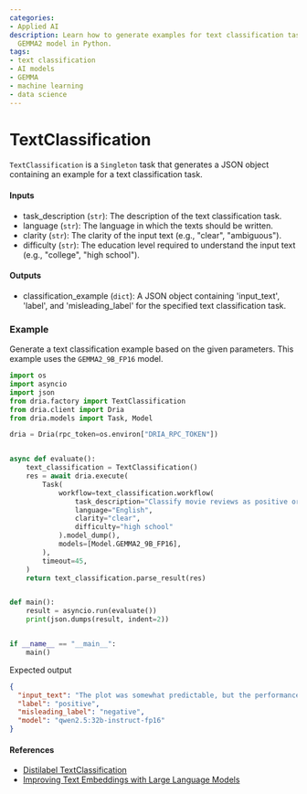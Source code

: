 ```yaml
---
categories:
- Applied AI
description: Learn how to generate examples for text classification tasks using the
  GEMMA2 model in Python.
tags:
- text classification
- AI models
- GEMMA
- machine learning
- data science
---
```


# TextClassification

`TextClassification` is a `Singleton` task that generates a JSON object containing an example for a text classification task.

#### Inputs
- task_description (`str`): The description of the text classification task.
- language (`str`): The language in which the texts should be written.
- clarity (`str`): The clarity of the input text (e.g., "clear", "ambiguous").
- difficulty (`str`): The education level required to understand the input text (e.g., "college", "high school").

#### Outputs
- classification_example (`dict`): A JSON object containing 'input_text', 'label', and 'misleading_label' for the specified text classification task.

### Example

Generate a text classification example based on the given parameters. This example uses the `GEMMA2_9B_FP16` model.

```python
import os
import asyncio
import json
from dria.factory import TextClassification
from dria.client import Dria
from dria.models import Task, Model

dria = Dria(rpc_token=os.environ["DRIA_RPC_TOKEN"])


async def evaluate():
    text_classification = TextClassification()
    res = await dria.execute(
        Task(
            workflow=text_classification.workflow(
                task_description="Classify movie reviews as positive or negative",
                language="English",
                clarity="clear",
                difficulty="high school"
            ).model_dump(),
            models=[Model.GEMMA2_9B_FP16],
        ),
        timeout=45,
    )
    return text_classification.parse_result(res)


def main():
    result = asyncio.run(evaluate())
    print(json.dumps(result, indent=2))


if __name__ == "__main__":
    main()
```

Expected output

```json
{
  "input_text": "The plot was somewhat predictable, but the performances were top-notch and kept me engaged throughout.",
  "label": "positive",
  "misleading_label": "negative",
  "model": "qwen2.5:32b-instruct-fp16"
}
```

#### References

- [Distilabel TextClassification](https://distilabel.argilla.io/latest/components-gallery/tasks/textclassification/)
- [Improving Text Embeddings with Large Language Models](https://arxiv.org/abs/2401.00368)